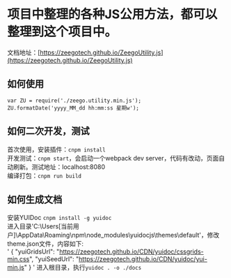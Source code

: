 # 项目中整理的各种JS公用方法，都可以整理到这个项目中。
文档地址：[https://zeegotech.github.io/ZeegoUtility.js](https://zeegotech.github.io/ZeegoUtility.js)

## 如何使用
`var ZU = require('./zeego.utility.min.js');`<br/>
`ZU.formatDate('yyyy_MM_dd hh:mm:ss 星期w');`<br/>

## 如何二次开发，测试
首次使用，安装插件：`cnpm install`<br/>
开发测试：`cnpm start`，会启动一个webpack dev server，代码有改动，页面自动刷新。测试地址：localhost:8080<br/>
编译打包：`cnpm run build`<br/>

## 如何生成文档
安装YUIDoc `cnpm install -g yuidoc`<br/>
进入目录'C:\Users\[当前用户]\AppData\Roaming\npm\node_modules\yuidocjs\themes\default'，修改theme.json文件，内容如下:<br/>
'
{
    "yuiGridsUrl": "https://zeegotech.github.io/CDN/yuidoc/cssgrids-min.css",
    "yuiSeedUrl": "https://zeegotech.github.io/CDN/yuidoc/yui-min.js"
}
'
进入根目录，执行`yuidoc . -o ./docs`<br/>





